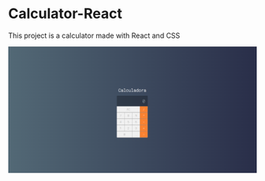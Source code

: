 # Calculator-React

This project is a calculator made with React and CSS

<img src="https://github.com/vgoes19/Calculator-React/blob/main/src/images/calculadora.png"/>
